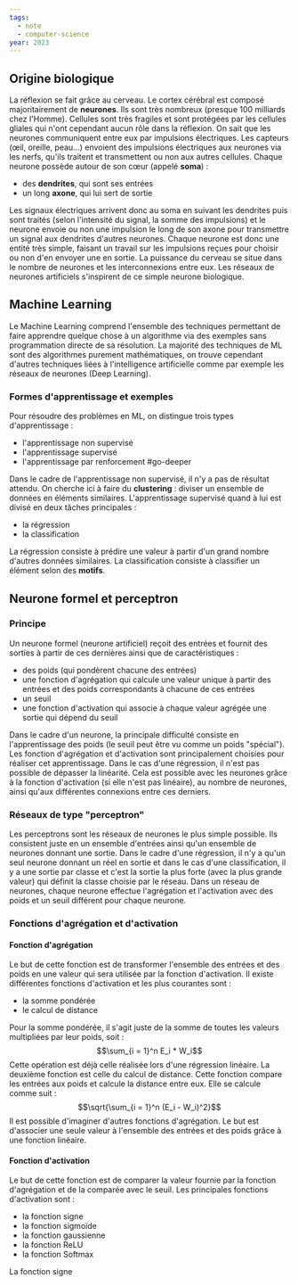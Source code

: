 ```yaml
---
tags:
  - note
  - computer-science
year: 2023
---
```


## Origine biologique

La réflexion se fait grâce au cerveau. Le cortex cérébral est composé majoritairement de **neurones**. Ils sont très nombreux (presque 100 milliards chez l'Homme). Cellules sont très fragiles et sont protégées par les cellules gliales qui n'ont cependant aucun rôle dans la réflexion.
On sait que les neurones communiquent entre eux par impulsions électriques. Les capteurs (œil, oreille, peau…) envoient des impulsions électriques aux neurones via les nerfs, qu'ils traitent et transmettent ou non aux autres cellules.
Chaque neurone possède autour de son cœur (appelé **soma**) :
- des **dendrites**, qui sont ses entrées
- un long **axone**, qui lui sert de sortie

Les signaux électriques arrivent donc au soma en suivant les dendrites puis sont traités (selon l'intensité du signal, la somme des impulsions) et le neurone envoie ou non une impulsion le long de son axone pour transmettre un signal aux dendrites d'autres neurones.
Chaque neurone est donc une entité très simple, faisant un travail sur les impulsions reçues pour choisir ou non d'en envoyer une en sortie. La puissance du cerveau se situe dans le nombre de neurones et les interconnexions entre eux.
Les réseaux de neurones artificiels s'inspirent de ce simple neurone biologique.

## Machine Learning

Le Machine Learning comprend l'ensemble des techniques permettant de faire apprendre quelque chose à un algorithme via des exemples sans programmation directe de sa résolution.
La majorité des techniques de ML sont des algorithmes purement mathématiques, on trouve cependant d'autres techniques liées à l'intelligence artificielle comme par exemple les réseaux de neurones (Deep Learning).

### Formes d'apprentissage et exemples

Pour résoudre des problèmes en ML, on distingue trois types d'apprentissage :
- l'apprentissage non supervisé
- l'apprentissage supervisé
- l'apprentissage par renforcement #go-deeper 

Dans le cadre de l'apprentissage non supervisé, il n'y a pas de résultat attendu. On cherche ici à faire du **clustering** : diviser un ensemble de données en éléments similaires. L'apprentissage supervisé quand à lui est divisé en deux tâches principales :
- la régression
- la classification

La régression consiste à prédire une valeur à partir d'un grand nombre d'autres données similaires. La classification consiste à classifier un élément selon des **motifs**.

## Neurone formel et perceptron

### Principe

Un neurone formel (neurone artificiel) reçoit des entrées et fournit des sorties à partir de ces dernières ainsi que de caractéristiques :
- des poids (qui pondèrent chacune des entrées)
- une fonction d'agrégation qui calcule une valeur unique à partir des entrées et des poids correspondants à chacune de ces entrées
- un seuil
- une fonction d'activation qui associe à chaque valeur agrégée une sortie qui dépend du seuil

Dans le cadre d'un neurone, la principale difficulté consiste en l'apprentissage des poids (le seuil peut être vu comme un poids "spécial"). Les fonction d'agrégation et d'activation sont principalement choisies pour réaliser cet apprentissage.
Dans le cas d'une régression, il n'est pas possible de dépasser la linéarité. Cela est possible avec les neurones grâce à la fonction d'activation (si elle n'est pas linéaire), au nombre de neurones, ainsi qu'aux différentes connexions entre ces derniers.

### Réseaux de type "perceptron"

Les perceptrons sont les réseaux de neurones le plus simple possible. Ils consistent juste en un ensemble d'entrées ainsi qu'un ensemble de neurones donnant une sortie. Dans le cadre d'une régression, il n'y a qu'un seul neurone donnant un réel en sortie et dans le cas d'une classification, il y a une sortie par classe et c'est la sortie la plus forte (avec la plus grande valeur) qui définit la classe choisie par le réseau.
Dans un réseau de neurones, chaque neurone effectue l'agrégation et l'activation avec des poids et un seuil différent pour chaque neurone.

### Fonctions d'agrégation et d'activation

#### Fonction d'agrégation

Le but de cette fonction est de transformer l'ensemble des entrées et des poids en une valeur qui sera utilisée par la fonction d'activation. Il existe différentes fonctions d'activation et les plus courantes sont :
- la somme pondérée
- le calcul de distance

Pour la somme pondérée, il s'agit juste de la somme de toutes les valeurs multipliées par leur poids, soit :
$$\sum_{i = 1}^n E_i * W_i$$
Cette opération est déjà celle réalisée lors d'une régression linéaire. La deuxième fonction est celle du calcul de distance. Cette fonction compare les entrées aux poids et calcule la distance entre eux. Elle se calcule comme suit :
$$\sqrt{\sum_{i = 1}^n (E_i - W_i)^2}$$
Il est possible d'imaginer d'autres fonctions d'agrégation. Le but est d'associer une seule valeur à l'ensemble des entrées et des poids grâce à une fonction linéaire.

#### Fonction d'activation

Le but de cette fonction est de comparer la valeur fournie par la fonction d'agrégation et de la comparée avec le seuil. Les principales fonctions d'activation sont :
- la fonction signe
- la fonction sigmoïde
- la fonction gaussienne
- la fonction ReLU
- la fonction Softmax

La fonction signe